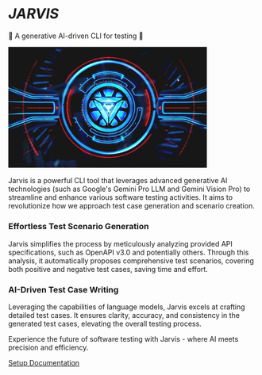 # *JARVIS*

🚀 A generative AI-driven CLI for testing 🚀

<img src="docs/assets/jarvis.jpg" width="400">

Jarvis is a powerful CLI tool that leverages advanced generative AI technologies (such as Google's Gemini Pro LLM and Gemini Vision Pro) to streamline and enhance various software testing activities. It aims to revolutionize how we approach test case generation and scenario creation.

### Effortless Test Scenario Generation
Jarvis simplifies the process by meticulously analyzing provided API specifications, such as OpenAPI v3.0 and potentially others. Through this analysis, it automatically proposes comprehensive test scenarios, covering both positive and negative test cases, saving time and effort.

### AI-Driven Test Case Writing
Leveraging the capabilities of language models, Jarvis excels at crafting detailed test cases. It ensures clarity, accuracy, and consistency in the generated test cases, elevating the overall testing process.

Experience the future of software testing with Jarvis - where AI meets precision and efficiency.

[Setup Documentation](docs/setup.md)
